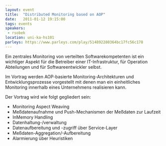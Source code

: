 ```yaml
---
layout: event
title:  "Distributed Monitoring based on AOP"
date:   2011-01-12 19:15:00
tags: events
speakers:
 - rsobek
location: uni-ka-hs101
parleys: https://www.parleys.com/play/514892280364bc17fc56c178
---
```


Ein zentrales Monitoring von verteilten Softwarekompetenten ist ein wichtiger Aspekt für die Betreiber einer IT-Infrastruktur, für Operation Abteilungen und für Softwareentwickler selbst.

Im Vortrag werden AOP-basierte Monitoring-Architekturen und Entwicklungsprozesse vorgestellt mit denen man ein einheitliches Monitoring innerhalb eines Unternehmens realisieren kann.

Der Vortrag wird wie folgt gegliedert sein:

- Monitoring Aspect Weaving
- Meßdatenaufnahme und Push-Mechanismen der Meßdaten zur Laufzeit
- InMemory Handling
- Datenhaltung-/verwaltung
- Datenaufbereitung und -zugriff über Service-Layer
- Meßdaten-Aggregation/-Aufbereitung
- Alarmierung über Heuristiken